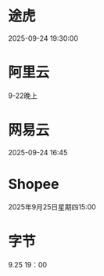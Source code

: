 # 途虎
2025-09-24 19:30:00

# 阿里云
9-22晚上

# 网易云
2025-09-24 16:45

# Shopee
2025年9月25日星期四15:00

# 字节
9.25 19：00
<!--stackedit_data:
eyJoaXN0b3J5IjpbMTE5OTc3MTQ1MywtODc5MTUyNjM1LDE4Mj
AyNjU0NzZdfQ==
-->